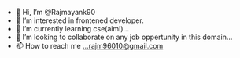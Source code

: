 - 👋 Hi, I’m @Rajmayank90
- 👀 I’m interested in frontened developer.
- 🌱 I’m currently learning cse(aiml)...
- 💞️ I’m looking to collaborate on any job oppertunity in this domain...
- 📫 How to reach me ...rajm96010@gmail.com

<!---
Rajmayank90/Rajmayank90 is a ✨ special ✨ repository because its `README.md` (this file) appears on your GitHub profile.
You can click the Preview link to take a look at your changes.
--->
